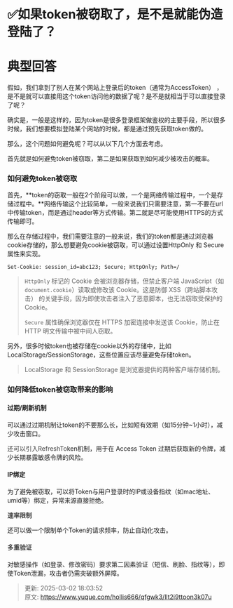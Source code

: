 # ✅如果token被窃取了，是不是就能伪造登陆了？

# 典型回答


假如，我们拿到了别人在某个网站上登录后的token（通常为AccessToken） ，是不是就可以直接用这个token访问他的数据了呢？是不是就相当于可以直接登录了呢？



确实是，一般是这样的，因为token是很多登录框架做鉴权的主要手段，所以很多时候，我们想要模拟登陆某个网站的时候，都是通过预先获取token做的。



那么，这个问题如何避免呢？可以从以下几个方面去考虑。



首先就是如何避免token被窃取，第二是如果获取到如何减少被攻击的概率。



### 如何避免token被窃取
首先，**token的窃取一般在2个阶段可以做，一个是网络传输过程中，一个是存储过程中。**网络传输这个比较简单，一般来说我们只需要注意，第一不要在url中传输token，而是通过header等方式传输。第二就是尽可能使用HTTPS的方式传输即可。



那么在存储过程中，我们需要注意的一般来说，我们的token都是通过浏览器cookie存储的，那么想要避免cookie被窃取，可以通过设置HttpOnly 和 Secure属性来实现。



```plain
Set-Cookie: session_id=abc123; Secure; HttpOnly; Path=/
```



> `HttpOnly` 标记的 Cookie 会被浏览器存储，但禁止客户端 JavaScript（如 `document.cookie`）读取或修改该 Cookie。这是防御 XSS（跨站脚本攻击） 的关键手段，因为即使攻击者注入了恶意脚本，也无法窃取受保护的 Cookie。
>
> `Secure` 属性确保浏览器仅在 HTTPS 加密连接中发送该 Cookie，防止在 HTTP 明文传输中被中间人窃取。
>



另外，很多时候token也被存储在cookie以外的存储中，比如LocalStorage/SessionStorage，这些位置应该尽量避免存储token。



> LocalStorage 和 SessionStorage 是浏览器提供的两种客户端存储机制。
>



### 如何降低token被窃取带来的影响


#### 过期/刷新机制


可以通过过期机制让token的不要那么长，比如短有效期（如15分钟~1小时），减少攻击窗口。



<font style="color:rgb(64, 64, 64);">还可以引入RefreshTo</font>ken机制，用于在 Access Token 过期后获取新的令牌，减少长期暴露敏感令牌的风险。



#### IP绑定


为了避免被窃取，可以将Token与用户登录时的IP或设备指纹（如mac地址、umid等）绑定，异常来源直接拒绝。





**<font style="color:rgb(64, 64, 64);">速率限制</font>**

  
还可以做一个限制单个Token的请求频率，防止自动化攻击。



#### **<font style="color:rgb(64, 64, 64);">多重验证</font>**


对敏感操作（如登录、修改密码）要求第二因素验证（短信、刷脸、指纹等），即使Token泄漏，攻击者仍需突破额外屏障。







> 更新: 2025-03-02 18:03:52  
> 原文: <https://www.yuque.com/hollis666/qfgwk3/llt2i9ttoon3k07u>